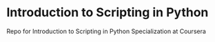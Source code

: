 # Introduction to Scripting in Python
 Repo for Introduction to Scripting in Python Specialization at Coursera
